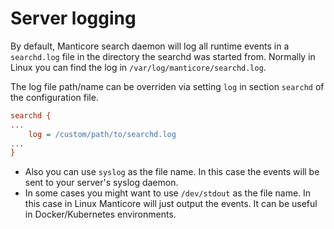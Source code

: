 # Server logging

By default, Manticore search daemon will log all runtime events in a `searchd.log` file in the directory the searchd was started from. Normally in Linux you can find the log in `/var/log/manticore/searchd.log`.

The log file path/name can be overriden via setting `log` in section `searchd` of the configuration file.

```ini
searchd {
...
    log = /custom/path/to/searchd.log
...
}
```

* Also you can use `syslog` as the file name. In this case the events will be sent to your server's syslog daemon.
* In some cases you might want to use `/dev/stdout` as the file name. In this case in Linux Manticore will just output the events. It can be useful in Docker/Kubernetes environments.

